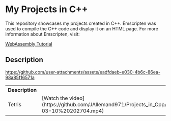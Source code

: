 <h1>My Projects in C++</h1>
This repository showcases my projects created in C++.
Emscripten was used to compile the C++ code and display it on an HTML page. For more information about Emscripten, visit:

<a href="https://www.youtube.com/watch?v=_8T9T6MQ1fU&list=PLysLvOneEETPM_YbEyZcJ35_3pSdrj33O">WebAssembly Tutorial</a>

<h2>Description</h2>

  <table align="center">
  <tr>
    <th>Description</th>
    <th>Lien</th>
  </tr>
  <tr>
    <td>Tetris</td>
    <td>
  [Watch the video](https://github.com/JAllemand971/Projects_in_Cpp/blob/fcc6a82bcbf32730947fe4379e6b569d1a007a2b/Recording%202025-03-10%20202704.mp4)
</td>
  </tr>


https://github.com/user-attachments/assets/eadfdaeb-e030-4b6c-86ea-98a85f16571a

